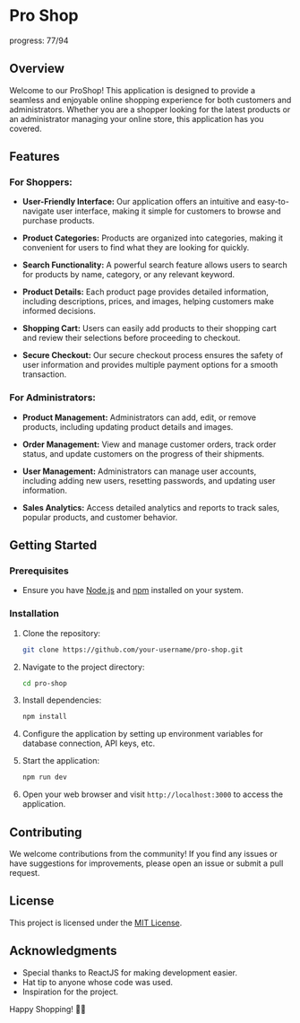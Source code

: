 # Pro Shop
progress: 77/94

## Overview

Welcome to our ProShop! This application is designed to provide a seamless and enjoyable online shopping experience for both customers and administrators. Whether you are a shopper looking for the latest products or an administrator managing your online store, this application has you covered.

## Features

### For Shoppers:

- **User-Friendly Interface:** Our application offers an intuitive and easy-to-navigate user interface, making it simple for customers to browse and purchase products.

- **Product Categories:** Products are organized into categories, making it convenient for users to find what they are looking for quickly.

- **Search Functionality:** A powerful search feature allows users to search for products by name, category, or any relevant keyword.

- **Product Details:** Each product page provides detailed information, including descriptions, prices, and images, helping customers make informed decisions.

- **Shopping Cart:** Users can easily add products to their shopping cart and review their selections before proceeding to checkout.

- **Secure Checkout:** Our secure checkout process ensures the safety of user information and provides multiple payment options for a smooth transaction.

### For Administrators:

- **Product Management:** Administrators can add, edit, or remove products, including updating product details and images.

- **Order Management:** View and manage customer orders, track order status, and update customers on the progress of their shipments.

- **User Management:** Administrators can manage user accounts, including adding new users, resetting passwords, and updating user information.

- **Sales Analytics:** Access detailed analytics and reports to track sales, popular products, and customer behavior.

## Getting Started

### Prerequisites

- Ensure you have [Node.js](https://nodejs.org/) and [npm](https://www.npmjs.com/) installed on your system.

### Installation

1. Clone the repository:

   ```bash
   git clone https://github.com/your-username/pro-shop.git
   ```

2. Navigate to the project directory:

   ```bash
   cd pro-shop
   ```

3. Install dependencies:

   ```bash
   npm install
   ```

4. Configure the application by setting up environment variables for database connection, API keys, etc.

5. Start the application:

   ```bash
   npm run dev
   ```

6. Open your web browser and visit `http://localhost:3000` to access the application.

## Contributing

We welcome contributions from the community! If you find any issues or have suggestions for improvements, please open an issue or submit a pull request.

## License

This project is licensed under the [MIT License](LICENSE).

## Acknowledgments

- Special thanks to ReactJS for making development easier.
- Hat tip to anyone whose code was used.
- Inspiration for the project.

Happy Shopping! 🛒✨